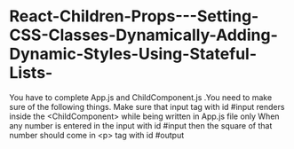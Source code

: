 # React-Children-Props---Setting-CSS-Classes-Dynamically-Adding-Dynamic-Styles-Using-Stateful-Lists-
You have to complete App.js and ChildComponent.js .You need to make sure of the following things.  Make sure that input tag with id #input renders inside the &lt;ChildComponent> while being written in App.js file only  When any number is entered in the input with id #input then the square of that number should come in &lt;p> tag with id #output

